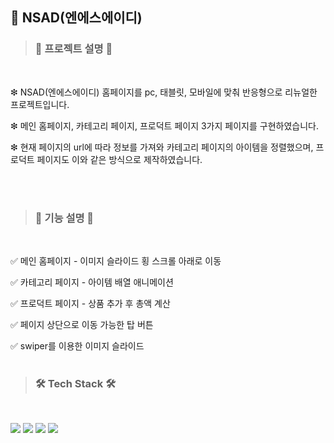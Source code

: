## 👖 NSAD(엔에스에이디)

>
> ###  📝 프로젝트 설명 📝
>
<br/>

  ❇ NSAD(엔에스에이디) 홈페이지를 pc, 태블릿, 모바일에 맞춰 반응형으로 리뉴얼한 프로젝트입니다.
    
  ❇ 메인 홈페이지, 카테고리 페이지, 프로덕트 페이지 3가지 페이지를 구현하였습니다.
    
  ❇ 현재 페이지의 url에 따라 정보를 가져와 카테고리 페이지의 아이템을 정렬했으며, 프로덕트 페이지도 이와 같은 방식으로 제작하였습니다.

<br/><br/>
>
> ###  📝 기능 설명 📝
> 
<br/>

  ✅ 메인 홈페이지 - 이미지 슬라이드 횡 스크롤 아래로 이동
    
  ✅ 카테고리 페이지 - 아이템 배열 애니메이션
    
  ✅ 프로덕트 페이지 - 상품 추가 후 총액 계산
    
  ✅ 페이지 상단으로 이동 가능한 탑 버튼
    
  ✅ swiper를 이용한 이미지 슬라이드
<br/><br/>
>
> ###  🛠 Tech Stack 🛠
>
<br/>
<p>
  <img src="https://img.shields.io/badge/html5-E34F26?style=for-the-badge&logo=html5&logoColor=white">
  <img src="https://img.shields.io/badge/css-1572B6?style=for-the-badge&logo=css3&logoColor=white">
  <img src="https://img.shields.io/badge/javascript-F7DF1E?style=for-the-badge&logo=javaScipt&logoColor=black"/>
  <img src="https://img.shields.io/badge/jquery-0769AD?style=for-the-badge&logo=jquery&logoColor=white">
</p>
   
  
